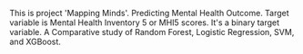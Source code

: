 This is project 'Mapping Minds'. Predicting Mental Health Outcome.
Target variable is Mental Health Inventory 5 or MHI5 scores. It's a binary target variable.
A Comparative study of Random Forest, Logistic Regression, SVM, and XGBoost.
